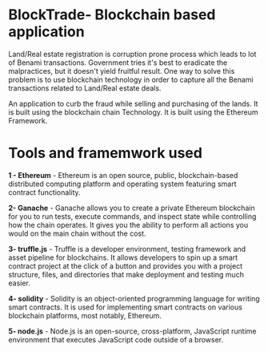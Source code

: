 # BlockTrade- Blockchain based application


Land/Real estate registration is corruption prone process which leads to lot of Benami transactions. Government tries it's best to eradicate the malpractices, but it doesn't yield fruitful result. One way to solve this problem is to use blockchain technology in order to capture all the Benami transactions related to Land/Real estate deals.

An application to curb the fraud while selling and purchasing of the lands. It is built using the blockchain chain Technology.
It is built using the Ethereum Framework.


# Tools and framemwork used

**1 - Ethereum** - Ethereum is an open source, public, blockchain-based distributed computing platform and operating system featuring smart contract functionality.

**2- Ganache**  - Ganache allows you to create a private Ethereum blockchain for you to run tests, execute commands, and inspect state while controlling how the chain operates. It gives you the ability to perform all actions you would on the main chain without the cost. 

**3- truffle.js** - Truffle is a developer environment, testing framework and asset pipeline for blockchains. It allows developers to spin up a smart contract project at the click of a button and provides you with a project structure, files, and directories that make deployment and testing much easier.

**4- solidity** - Solidity is an object-oriented programming language for writing smart contracts. It is used for implementing smart contracts on various blockchain platforms, most notably, Ethereum.

**5- node.js** - Node.js is an open-source, cross-platform, JavaScript runtime environment that executes JavaScript code outside of a browser.

